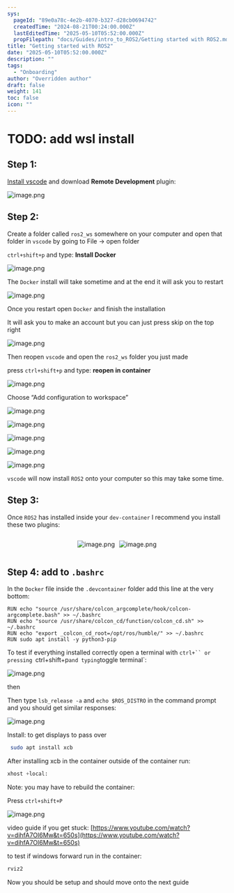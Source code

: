 ```yaml
---
sys:
  pageId: "89e0a78c-4e2b-4070-b327-d28cb0694742"
  createdTime: "2024-08-21T00:24:00.000Z"
  lastEditedTime: "2025-05-10T05:52:00.000Z"
  propFilepath: "docs/Guides/intro_to_ROS2/Getting started with ROS2.md"
title: "Getting started with ROS2"
date: "2025-05-10T05:52:00.000Z"
description: ""
tags:
  - "Onboarding"
author: "Overridden author"
draft: false
weight: 141
toc: false
icon: ""
---
```


# TODO: add wsl install

## Step 1:

[Install vscode](https://code.visualstudio.com/download) and download **Remote Development** plugin:

![image.png](https://prod-files-secure.s3.us-west-2.amazonaws.com/d518164a-d88e-44d1-a4ee-3adb3bd8bce0/efb52993-1881-4a40-b95e-6f020334f022/image.png?X-Amz-Algorithm=AWS4-HMAC-SHA256&X-Amz-Content-Sha256=UNSIGNED-PAYLOAD&X-Amz-Credential=ASIAZI2LB4665FFIDVLF%2F20250608%2Fus-west-2%2Fs3%2Faws4_request&X-Amz-Date=20250608T131820Z&X-Amz-Expires=3600&X-Amz-Security-Token=IQoJb3JpZ2luX2VjELL%2F%2F%2F%2F%2F%2F%2F%2F%2F%2FwEaCXVzLXdlc3QtMiJGMEQCID4CK4IFoNc2HqzoSJiYPtVMVOXiogOY8lpIbR5c%2FHzUAiBVjYK4t0vi8MZQDQxAaWCIMYH50Si%2BjsYF7UQX97K1eCqIBAiL%2F%2F%2F%2F%2F%2F%2F%2F%2F%2F8BEAAaDDYzNzQyMzE4MzgwNSIMGST3zKzE18VSlW4VKtwDYX9rG04k5OLWIzD9ibPCUM9foDtwzqPu6dXYMx79afFppwhmSvjoVLdBzpehNwQdKAh8bYSv49k6n9hxUm6%2BN8viCNH0PYLYQLpsrms0iMnHsBHK3ExlEhctvKumwvtX7%2BjqL77Yk2DDDgMLF3JSFjrohPV2pZ6qYQF0R%2FrtE9p1CL2T8vlTS6hOFTrAgk6j35Y6wAj9HHm7BegANF2u2TiiNfdC4b60ytgUUiq%2B9rGnOVU%2BOYuq7OItDWxTfDhmBJsUPi9nFcb4xUc0cVCAjtSiwU5UqbLzyaBWU3TNhiq5Sor61e7F3%2FEo529mAQt%2BNu%2BQqfUUPdW3CauxPuAjtdK5uXqZqV7wirI5bz5mqWhInxCpkhXLWcWUh3jbhiNZEHAioanPPmXdGmWFFL8m5SDsROxgAxoiLpXNMJSyE6vCCgl3S39F1xGLOnWRb52AtT9hD6KUfHEd2qT%2B4YngZtTrUnvzGjaXJf4LZz0RF0PnPyff10sBEG4G7FLAyu02L%2BJUQfIyOjFoSvGDaeQ9d6RrHA0IHlY72GZUnCXrg4xpSdtjmXbn5tPPkTUOaO39wIwAMVv%2BcRuexlAD%2FQpuLQG7pyIZWI8%2BbVCCkmcr%2BgNV9ot%2FiS3zosDNYSgw8b%2BVwgY6pgHLNh5d1YOorSsOWj2%2BIhBZAvj85lsH5amM6wxQu%2BVBo4NYo7jK746Y%2BxNahq7ZzcvYEYjBBdzaKk%2Bqy70hIcs%2FBRY20cWa8zAfwlv%2Bh%2BzSEnuH3MR%2BxoVz9JjHLQnJB%2F2DxaYsXBePVKs67NXhnbm9nt2XsrNNnIVS5nQl7M7KigNVFLnNuRbh49mcClQ9XZusewGu8ClcOtKK3g1dlWGcDfAlLLc4&X-Amz-Signature=6d2051985b246aeab30b369cca3a3edd5b17fc2349b9a60c9398bc8f43aa2e46&X-Amz-SignedHeaders=host&x-id=GetObject)

## Step 2:

Create a folder called `ros2_ws` somewhere on your computer and open that folder in `vscode` by going to File → open folder 

`ctrl+shift+p` and type: **Install Docker**

![image.png](https://prod-files-secure.s3.us-west-2.amazonaws.com/d518164a-d88e-44d1-a4ee-3adb3bd8bce0/2269dc0e-1cd5-47ff-bceb-c04ad9b2eab0/image.png?X-Amz-Algorithm=AWS4-HMAC-SHA256&X-Amz-Content-Sha256=UNSIGNED-PAYLOAD&X-Amz-Credential=ASIAZI2LB4665FFIDVLF%2F20250608%2Fus-west-2%2Fs3%2Faws4_request&X-Amz-Date=20250608T131820Z&X-Amz-Expires=3600&X-Amz-Security-Token=IQoJb3JpZ2luX2VjELL%2F%2F%2F%2F%2F%2F%2F%2F%2F%2FwEaCXVzLXdlc3QtMiJGMEQCID4CK4IFoNc2HqzoSJiYPtVMVOXiogOY8lpIbR5c%2FHzUAiBVjYK4t0vi8MZQDQxAaWCIMYH50Si%2BjsYF7UQX97K1eCqIBAiL%2F%2F%2F%2F%2F%2F%2F%2F%2F%2F8BEAAaDDYzNzQyMzE4MzgwNSIMGST3zKzE18VSlW4VKtwDYX9rG04k5OLWIzD9ibPCUM9foDtwzqPu6dXYMx79afFppwhmSvjoVLdBzpehNwQdKAh8bYSv49k6n9hxUm6%2BN8viCNH0PYLYQLpsrms0iMnHsBHK3ExlEhctvKumwvtX7%2BjqL77Yk2DDDgMLF3JSFjrohPV2pZ6qYQF0R%2FrtE9p1CL2T8vlTS6hOFTrAgk6j35Y6wAj9HHm7BegANF2u2TiiNfdC4b60ytgUUiq%2B9rGnOVU%2BOYuq7OItDWxTfDhmBJsUPi9nFcb4xUc0cVCAjtSiwU5UqbLzyaBWU3TNhiq5Sor61e7F3%2FEo529mAQt%2BNu%2BQqfUUPdW3CauxPuAjtdK5uXqZqV7wirI5bz5mqWhInxCpkhXLWcWUh3jbhiNZEHAioanPPmXdGmWFFL8m5SDsROxgAxoiLpXNMJSyE6vCCgl3S39F1xGLOnWRb52AtT9hD6KUfHEd2qT%2B4YngZtTrUnvzGjaXJf4LZz0RF0PnPyff10sBEG4G7FLAyu02L%2BJUQfIyOjFoSvGDaeQ9d6RrHA0IHlY72GZUnCXrg4xpSdtjmXbn5tPPkTUOaO39wIwAMVv%2BcRuexlAD%2FQpuLQG7pyIZWI8%2BbVCCkmcr%2BgNV9ot%2FiS3zosDNYSgw8b%2BVwgY6pgHLNh5d1YOorSsOWj2%2BIhBZAvj85lsH5amM6wxQu%2BVBo4NYo7jK746Y%2BxNahq7ZzcvYEYjBBdzaKk%2Bqy70hIcs%2FBRY20cWa8zAfwlv%2Bh%2BzSEnuH3MR%2BxoVz9JjHLQnJB%2F2DxaYsXBePVKs67NXhnbm9nt2XsrNNnIVS5nQl7M7KigNVFLnNuRbh49mcClQ9XZusewGu8ClcOtKK3g1dlWGcDfAlLLc4&X-Amz-Signature=d9c2447cbf53b996b85455b03ceb6ee90659b1d8fa57b63e02f18d161f73c4bd&X-Amz-SignedHeaders=host&x-id=GetObject)

The `Docker` install will take sometime and at the end it will ask you to restart

![image.png](https://prod-files-secure.s3.us-west-2.amazonaws.com/d518164a-d88e-44d1-a4ee-3adb3bd8bce0/ed233f78-be33-4b1f-b89c-9c346c0e961e/image.png?X-Amz-Algorithm=AWS4-HMAC-SHA256&X-Amz-Content-Sha256=UNSIGNED-PAYLOAD&X-Amz-Credential=ASIAZI2LB4665FFIDVLF%2F20250608%2Fus-west-2%2Fs3%2Faws4_request&X-Amz-Date=20250608T131820Z&X-Amz-Expires=3600&X-Amz-Security-Token=IQoJb3JpZ2luX2VjELL%2F%2F%2F%2F%2F%2F%2F%2F%2F%2FwEaCXVzLXdlc3QtMiJGMEQCID4CK4IFoNc2HqzoSJiYPtVMVOXiogOY8lpIbR5c%2FHzUAiBVjYK4t0vi8MZQDQxAaWCIMYH50Si%2BjsYF7UQX97K1eCqIBAiL%2F%2F%2F%2F%2F%2F%2F%2F%2F%2F8BEAAaDDYzNzQyMzE4MzgwNSIMGST3zKzE18VSlW4VKtwDYX9rG04k5OLWIzD9ibPCUM9foDtwzqPu6dXYMx79afFppwhmSvjoVLdBzpehNwQdKAh8bYSv49k6n9hxUm6%2BN8viCNH0PYLYQLpsrms0iMnHsBHK3ExlEhctvKumwvtX7%2BjqL77Yk2DDDgMLF3JSFjrohPV2pZ6qYQF0R%2FrtE9p1CL2T8vlTS6hOFTrAgk6j35Y6wAj9HHm7BegANF2u2TiiNfdC4b60ytgUUiq%2B9rGnOVU%2BOYuq7OItDWxTfDhmBJsUPi9nFcb4xUc0cVCAjtSiwU5UqbLzyaBWU3TNhiq5Sor61e7F3%2FEo529mAQt%2BNu%2BQqfUUPdW3CauxPuAjtdK5uXqZqV7wirI5bz5mqWhInxCpkhXLWcWUh3jbhiNZEHAioanPPmXdGmWFFL8m5SDsROxgAxoiLpXNMJSyE6vCCgl3S39F1xGLOnWRb52AtT9hD6KUfHEd2qT%2B4YngZtTrUnvzGjaXJf4LZz0RF0PnPyff10sBEG4G7FLAyu02L%2BJUQfIyOjFoSvGDaeQ9d6RrHA0IHlY72GZUnCXrg4xpSdtjmXbn5tPPkTUOaO39wIwAMVv%2BcRuexlAD%2FQpuLQG7pyIZWI8%2BbVCCkmcr%2BgNV9ot%2FiS3zosDNYSgw8b%2BVwgY6pgHLNh5d1YOorSsOWj2%2BIhBZAvj85lsH5amM6wxQu%2BVBo4NYo7jK746Y%2BxNahq7ZzcvYEYjBBdzaKk%2Bqy70hIcs%2FBRY20cWa8zAfwlv%2Bh%2BzSEnuH3MR%2BxoVz9JjHLQnJB%2F2DxaYsXBePVKs67NXhnbm9nt2XsrNNnIVS5nQl7M7KigNVFLnNuRbh49mcClQ9XZusewGu8ClcOtKK3g1dlWGcDfAlLLc4&X-Amz-Signature=f2b660fe3e5eb17124ebb8cfd8b8add107b7d58e476deb26f0790999fb9b7e9f&X-Amz-SignedHeaders=host&x-id=GetObject)

Once you restart open `Docker` and finish the installation

It will ask you to make an account but you can just press skip on the top right

![image.png](https://prod-files-secure.s3.us-west-2.amazonaws.com/d518164a-d88e-44d1-a4ee-3adb3bd8bce0/21010ad9-1659-4fd9-9f59-9932a09b2a3d/image.png?X-Amz-Algorithm=AWS4-HMAC-SHA256&X-Amz-Content-Sha256=UNSIGNED-PAYLOAD&X-Amz-Credential=ASIAZI2LB4665FFIDVLF%2F20250608%2Fus-west-2%2Fs3%2Faws4_request&X-Amz-Date=20250608T131820Z&X-Amz-Expires=3600&X-Amz-Security-Token=IQoJb3JpZ2luX2VjELL%2F%2F%2F%2F%2F%2F%2F%2F%2F%2FwEaCXVzLXdlc3QtMiJGMEQCID4CK4IFoNc2HqzoSJiYPtVMVOXiogOY8lpIbR5c%2FHzUAiBVjYK4t0vi8MZQDQxAaWCIMYH50Si%2BjsYF7UQX97K1eCqIBAiL%2F%2F%2F%2F%2F%2F%2F%2F%2F%2F8BEAAaDDYzNzQyMzE4MzgwNSIMGST3zKzE18VSlW4VKtwDYX9rG04k5OLWIzD9ibPCUM9foDtwzqPu6dXYMx79afFppwhmSvjoVLdBzpehNwQdKAh8bYSv49k6n9hxUm6%2BN8viCNH0PYLYQLpsrms0iMnHsBHK3ExlEhctvKumwvtX7%2BjqL77Yk2DDDgMLF3JSFjrohPV2pZ6qYQF0R%2FrtE9p1CL2T8vlTS6hOFTrAgk6j35Y6wAj9HHm7BegANF2u2TiiNfdC4b60ytgUUiq%2B9rGnOVU%2BOYuq7OItDWxTfDhmBJsUPi9nFcb4xUc0cVCAjtSiwU5UqbLzyaBWU3TNhiq5Sor61e7F3%2FEo529mAQt%2BNu%2BQqfUUPdW3CauxPuAjtdK5uXqZqV7wirI5bz5mqWhInxCpkhXLWcWUh3jbhiNZEHAioanPPmXdGmWFFL8m5SDsROxgAxoiLpXNMJSyE6vCCgl3S39F1xGLOnWRb52AtT9hD6KUfHEd2qT%2B4YngZtTrUnvzGjaXJf4LZz0RF0PnPyff10sBEG4G7FLAyu02L%2BJUQfIyOjFoSvGDaeQ9d6RrHA0IHlY72GZUnCXrg4xpSdtjmXbn5tPPkTUOaO39wIwAMVv%2BcRuexlAD%2FQpuLQG7pyIZWI8%2BbVCCkmcr%2BgNV9ot%2FiS3zosDNYSgw8b%2BVwgY6pgHLNh5d1YOorSsOWj2%2BIhBZAvj85lsH5amM6wxQu%2BVBo4NYo7jK746Y%2BxNahq7ZzcvYEYjBBdzaKk%2Bqy70hIcs%2FBRY20cWa8zAfwlv%2Bh%2BzSEnuH3MR%2BxoVz9JjHLQnJB%2F2DxaYsXBePVKs67NXhnbm9nt2XsrNNnIVS5nQl7M7KigNVFLnNuRbh49mcClQ9XZusewGu8ClcOtKK3g1dlWGcDfAlLLc4&X-Amz-Signature=2669e02a3384b35bcec05f46e88e54e8a32ed578719f08a180266643524adce1&X-Amz-SignedHeaders=host&x-id=GetObject)

Then reopen `vscode` and open the `ros2_ws` folder you just made

press `ctrl+shift+p` and type: **reopen in container**

![image.png](https://prod-files-secure.s3.us-west-2.amazonaws.com/d518164a-d88e-44d1-a4ee-3adb3bd8bce0/4e93b8c2-41ad-488c-8095-c74205196118/image.png?X-Amz-Algorithm=AWS4-HMAC-SHA256&X-Amz-Content-Sha256=UNSIGNED-PAYLOAD&X-Amz-Credential=ASIAZI2LB4665FFIDVLF%2F20250608%2Fus-west-2%2Fs3%2Faws4_request&X-Amz-Date=20250608T131820Z&X-Amz-Expires=3600&X-Amz-Security-Token=IQoJb3JpZ2luX2VjELL%2F%2F%2F%2F%2F%2F%2F%2F%2F%2FwEaCXVzLXdlc3QtMiJGMEQCID4CK4IFoNc2HqzoSJiYPtVMVOXiogOY8lpIbR5c%2FHzUAiBVjYK4t0vi8MZQDQxAaWCIMYH50Si%2BjsYF7UQX97K1eCqIBAiL%2F%2F%2F%2F%2F%2F%2F%2F%2F%2F8BEAAaDDYzNzQyMzE4MzgwNSIMGST3zKzE18VSlW4VKtwDYX9rG04k5OLWIzD9ibPCUM9foDtwzqPu6dXYMx79afFppwhmSvjoVLdBzpehNwQdKAh8bYSv49k6n9hxUm6%2BN8viCNH0PYLYQLpsrms0iMnHsBHK3ExlEhctvKumwvtX7%2BjqL77Yk2DDDgMLF3JSFjrohPV2pZ6qYQF0R%2FrtE9p1CL2T8vlTS6hOFTrAgk6j35Y6wAj9HHm7BegANF2u2TiiNfdC4b60ytgUUiq%2B9rGnOVU%2BOYuq7OItDWxTfDhmBJsUPi9nFcb4xUc0cVCAjtSiwU5UqbLzyaBWU3TNhiq5Sor61e7F3%2FEo529mAQt%2BNu%2BQqfUUPdW3CauxPuAjtdK5uXqZqV7wirI5bz5mqWhInxCpkhXLWcWUh3jbhiNZEHAioanPPmXdGmWFFL8m5SDsROxgAxoiLpXNMJSyE6vCCgl3S39F1xGLOnWRb52AtT9hD6KUfHEd2qT%2B4YngZtTrUnvzGjaXJf4LZz0RF0PnPyff10sBEG4G7FLAyu02L%2BJUQfIyOjFoSvGDaeQ9d6RrHA0IHlY72GZUnCXrg4xpSdtjmXbn5tPPkTUOaO39wIwAMVv%2BcRuexlAD%2FQpuLQG7pyIZWI8%2BbVCCkmcr%2BgNV9ot%2FiS3zosDNYSgw8b%2BVwgY6pgHLNh5d1YOorSsOWj2%2BIhBZAvj85lsH5amM6wxQu%2BVBo4NYo7jK746Y%2BxNahq7ZzcvYEYjBBdzaKk%2Bqy70hIcs%2FBRY20cWa8zAfwlv%2Bh%2BzSEnuH3MR%2BxoVz9JjHLQnJB%2F2DxaYsXBePVKs67NXhnbm9nt2XsrNNnIVS5nQl7M7KigNVFLnNuRbh49mcClQ9XZusewGu8ClcOtKK3g1dlWGcDfAlLLc4&X-Amz-Signature=e255e61afd2ad83451894a682774a3994db41ad04a2bb3a5904a39516ee27610&X-Amz-SignedHeaders=host&x-id=GetObject)

Choose “Add configuration to workspace”

![image.png](https://prod-files-secure.s3.us-west-2.amazonaws.com/d518164a-d88e-44d1-a4ee-3adb3bd8bce0/9560b282-5060-4989-ba37-97e7b2c22476/image.png?X-Amz-Algorithm=AWS4-HMAC-SHA256&X-Amz-Content-Sha256=UNSIGNED-PAYLOAD&X-Amz-Credential=ASIAZI2LB4665FFIDVLF%2F20250608%2Fus-west-2%2Fs3%2Faws4_request&X-Amz-Date=20250608T131820Z&X-Amz-Expires=3600&X-Amz-Security-Token=IQoJb3JpZ2luX2VjELL%2F%2F%2F%2F%2F%2F%2F%2F%2F%2FwEaCXVzLXdlc3QtMiJGMEQCID4CK4IFoNc2HqzoSJiYPtVMVOXiogOY8lpIbR5c%2FHzUAiBVjYK4t0vi8MZQDQxAaWCIMYH50Si%2BjsYF7UQX97K1eCqIBAiL%2F%2F%2F%2F%2F%2F%2F%2F%2F%2F8BEAAaDDYzNzQyMzE4MzgwNSIMGST3zKzE18VSlW4VKtwDYX9rG04k5OLWIzD9ibPCUM9foDtwzqPu6dXYMx79afFppwhmSvjoVLdBzpehNwQdKAh8bYSv49k6n9hxUm6%2BN8viCNH0PYLYQLpsrms0iMnHsBHK3ExlEhctvKumwvtX7%2BjqL77Yk2DDDgMLF3JSFjrohPV2pZ6qYQF0R%2FrtE9p1CL2T8vlTS6hOFTrAgk6j35Y6wAj9HHm7BegANF2u2TiiNfdC4b60ytgUUiq%2B9rGnOVU%2BOYuq7OItDWxTfDhmBJsUPi9nFcb4xUc0cVCAjtSiwU5UqbLzyaBWU3TNhiq5Sor61e7F3%2FEo529mAQt%2BNu%2BQqfUUPdW3CauxPuAjtdK5uXqZqV7wirI5bz5mqWhInxCpkhXLWcWUh3jbhiNZEHAioanPPmXdGmWFFL8m5SDsROxgAxoiLpXNMJSyE6vCCgl3S39F1xGLOnWRb52AtT9hD6KUfHEd2qT%2B4YngZtTrUnvzGjaXJf4LZz0RF0PnPyff10sBEG4G7FLAyu02L%2BJUQfIyOjFoSvGDaeQ9d6RrHA0IHlY72GZUnCXrg4xpSdtjmXbn5tPPkTUOaO39wIwAMVv%2BcRuexlAD%2FQpuLQG7pyIZWI8%2BbVCCkmcr%2BgNV9ot%2FiS3zosDNYSgw8b%2BVwgY6pgHLNh5d1YOorSsOWj2%2BIhBZAvj85lsH5amM6wxQu%2BVBo4NYo7jK746Y%2BxNahq7ZzcvYEYjBBdzaKk%2Bqy70hIcs%2FBRY20cWa8zAfwlv%2Bh%2BzSEnuH3MR%2BxoVz9JjHLQnJB%2F2DxaYsXBePVKs67NXhnbm9nt2XsrNNnIVS5nQl7M7KigNVFLnNuRbh49mcClQ9XZusewGu8ClcOtKK3g1dlWGcDfAlLLc4&X-Amz-Signature=262e8739d8dc712f2275c01d4aababa6662c6c28f927030e6650152baafcc1db&X-Amz-SignedHeaders=host&x-id=GetObject)

![image.png](https://prod-files-secure.s3.us-west-2.amazonaws.com/d518164a-d88e-44d1-a4ee-3adb3bd8bce0/2ee63f81-886b-48e8-a553-dc6e5eac99e4/image.png?X-Amz-Algorithm=AWS4-HMAC-SHA256&X-Amz-Content-Sha256=UNSIGNED-PAYLOAD&X-Amz-Credential=ASIAZI2LB4665FFIDVLF%2F20250608%2Fus-west-2%2Fs3%2Faws4_request&X-Amz-Date=20250608T131820Z&X-Amz-Expires=3600&X-Amz-Security-Token=IQoJb3JpZ2luX2VjELL%2F%2F%2F%2F%2F%2F%2F%2F%2F%2FwEaCXVzLXdlc3QtMiJGMEQCID4CK4IFoNc2HqzoSJiYPtVMVOXiogOY8lpIbR5c%2FHzUAiBVjYK4t0vi8MZQDQxAaWCIMYH50Si%2BjsYF7UQX97K1eCqIBAiL%2F%2F%2F%2F%2F%2F%2F%2F%2F%2F8BEAAaDDYzNzQyMzE4MzgwNSIMGST3zKzE18VSlW4VKtwDYX9rG04k5OLWIzD9ibPCUM9foDtwzqPu6dXYMx79afFppwhmSvjoVLdBzpehNwQdKAh8bYSv49k6n9hxUm6%2BN8viCNH0PYLYQLpsrms0iMnHsBHK3ExlEhctvKumwvtX7%2BjqL77Yk2DDDgMLF3JSFjrohPV2pZ6qYQF0R%2FrtE9p1CL2T8vlTS6hOFTrAgk6j35Y6wAj9HHm7BegANF2u2TiiNfdC4b60ytgUUiq%2B9rGnOVU%2BOYuq7OItDWxTfDhmBJsUPi9nFcb4xUc0cVCAjtSiwU5UqbLzyaBWU3TNhiq5Sor61e7F3%2FEo529mAQt%2BNu%2BQqfUUPdW3CauxPuAjtdK5uXqZqV7wirI5bz5mqWhInxCpkhXLWcWUh3jbhiNZEHAioanPPmXdGmWFFL8m5SDsROxgAxoiLpXNMJSyE6vCCgl3S39F1xGLOnWRb52AtT9hD6KUfHEd2qT%2B4YngZtTrUnvzGjaXJf4LZz0RF0PnPyff10sBEG4G7FLAyu02L%2BJUQfIyOjFoSvGDaeQ9d6RrHA0IHlY72GZUnCXrg4xpSdtjmXbn5tPPkTUOaO39wIwAMVv%2BcRuexlAD%2FQpuLQG7pyIZWI8%2BbVCCkmcr%2BgNV9ot%2FiS3zosDNYSgw8b%2BVwgY6pgHLNh5d1YOorSsOWj2%2BIhBZAvj85lsH5amM6wxQu%2BVBo4NYo7jK746Y%2BxNahq7ZzcvYEYjBBdzaKk%2Bqy70hIcs%2FBRY20cWa8zAfwlv%2Bh%2BzSEnuH3MR%2BxoVz9JjHLQnJB%2F2DxaYsXBePVKs67NXhnbm9nt2XsrNNnIVS5nQl7M7KigNVFLnNuRbh49mcClQ9XZusewGu8ClcOtKK3g1dlWGcDfAlLLc4&X-Amz-Signature=3778320a9dba39e624d96419506bf064382e5df86fffcb0e7095f34702663450&X-Amz-SignedHeaders=host&x-id=GetObject)

![image.png](https://prod-files-secure.s3.us-west-2.amazonaws.com/d518164a-d88e-44d1-a4ee-3adb3bd8bce0/ae1580b2-b048-407e-aed9-b584224a7a04/image.png?X-Amz-Algorithm=AWS4-HMAC-SHA256&X-Amz-Content-Sha256=UNSIGNED-PAYLOAD&X-Amz-Credential=ASIAZI2LB4665FFIDVLF%2F20250608%2Fus-west-2%2Fs3%2Faws4_request&X-Amz-Date=20250608T131820Z&X-Amz-Expires=3600&X-Amz-Security-Token=IQoJb3JpZ2luX2VjELL%2F%2F%2F%2F%2F%2F%2F%2F%2F%2FwEaCXVzLXdlc3QtMiJGMEQCID4CK4IFoNc2HqzoSJiYPtVMVOXiogOY8lpIbR5c%2FHzUAiBVjYK4t0vi8MZQDQxAaWCIMYH50Si%2BjsYF7UQX97K1eCqIBAiL%2F%2F%2F%2F%2F%2F%2F%2F%2F%2F8BEAAaDDYzNzQyMzE4MzgwNSIMGST3zKzE18VSlW4VKtwDYX9rG04k5OLWIzD9ibPCUM9foDtwzqPu6dXYMx79afFppwhmSvjoVLdBzpehNwQdKAh8bYSv49k6n9hxUm6%2BN8viCNH0PYLYQLpsrms0iMnHsBHK3ExlEhctvKumwvtX7%2BjqL77Yk2DDDgMLF3JSFjrohPV2pZ6qYQF0R%2FrtE9p1CL2T8vlTS6hOFTrAgk6j35Y6wAj9HHm7BegANF2u2TiiNfdC4b60ytgUUiq%2B9rGnOVU%2BOYuq7OItDWxTfDhmBJsUPi9nFcb4xUc0cVCAjtSiwU5UqbLzyaBWU3TNhiq5Sor61e7F3%2FEo529mAQt%2BNu%2BQqfUUPdW3CauxPuAjtdK5uXqZqV7wirI5bz5mqWhInxCpkhXLWcWUh3jbhiNZEHAioanPPmXdGmWFFL8m5SDsROxgAxoiLpXNMJSyE6vCCgl3S39F1xGLOnWRb52AtT9hD6KUfHEd2qT%2B4YngZtTrUnvzGjaXJf4LZz0RF0PnPyff10sBEG4G7FLAyu02L%2BJUQfIyOjFoSvGDaeQ9d6RrHA0IHlY72GZUnCXrg4xpSdtjmXbn5tPPkTUOaO39wIwAMVv%2BcRuexlAD%2FQpuLQG7pyIZWI8%2BbVCCkmcr%2BgNV9ot%2FiS3zosDNYSgw8b%2BVwgY6pgHLNh5d1YOorSsOWj2%2BIhBZAvj85lsH5amM6wxQu%2BVBo4NYo7jK746Y%2BxNahq7ZzcvYEYjBBdzaKk%2Bqy70hIcs%2FBRY20cWa8zAfwlv%2Bh%2BzSEnuH3MR%2BxoVz9JjHLQnJB%2F2DxaYsXBePVKs67NXhnbm9nt2XsrNNnIVS5nQl7M7KigNVFLnNuRbh49mcClQ9XZusewGu8ClcOtKK3g1dlWGcDfAlLLc4&X-Amz-Signature=032f3383b37b33455206d1f7ace28fdc947164954fc9e76811d02d42000658c2&X-Amz-SignedHeaders=host&x-id=GetObject)

![image.png](https://prod-files-secure.s3.us-west-2.amazonaws.com/d518164a-d88e-44d1-a4ee-3adb3bd8bce0/53255b28-f75e-430f-b9e3-c0ac8577e42b/image.png?X-Amz-Algorithm=AWS4-HMAC-SHA256&X-Amz-Content-Sha256=UNSIGNED-PAYLOAD&X-Amz-Credential=ASIAZI2LB4665FFIDVLF%2F20250608%2Fus-west-2%2Fs3%2Faws4_request&X-Amz-Date=20250608T131820Z&X-Amz-Expires=3600&X-Amz-Security-Token=IQoJb3JpZ2luX2VjELL%2F%2F%2F%2F%2F%2F%2F%2F%2F%2FwEaCXVzLXdlc3QtMiJGMEQCID4CK4IFoNc2HqzoSJiYPtVMVOXiogOY8lpIbR5c%2FHzUAiBVjYK4t0vi8MZQDQxAaWCIMYH50Si%2BjsYF7UQX97K1eCqIBAiL%2F%2F%2F%2F%2F%2F%2F%2F%2F%2F8BEAAaDDYzNzQyMzE4MzgwNSIMGST3zKzE18VSlW4VKtwDYX9rG04k5OLWIzD9ibPCUM9foDtwzqPu6dXYMx79afFppwhmSvjoVLdBzpehNwQdKAh8bYSv49k6n9hxUm6%2BN8viCNH0PYLYQLpsrms0iMnHsBHK3ExlEhctvKumwvtX7%2BjqL77Yk2DDDgMLF3JSFjrohPV2pZ6qYQF0R%2FrtE9p1CL2T8vlTS6hOFTrAgk6j35Y6wAj9HHm7BegANF2u2TiiNfdC4b60ytgUUiq%2B9rGnOVU%2BOYuq7OItDWxTfDhmBJsUPi9nFcb4xUc0cVCAjtSiwU5UqbLzyaBWU3TNhiq5Sor61e7F3%2FEo529mAQt%2BNu%2BQqfUUPdW3CauxPuAjtdK5uXqZqV7wirI5bz5mqWhInxCpkhXLWcWUh3jbhiNZEHAioanPPmXdGmWFFL8m5SDsROxgAxoiLpXNMJSyE6vCCgl3S39F1xGLOnWRb52AtT9hD6KUfHEd2qT%2B4YngZtTrUnvzGjaXJf4LZz0RF0PnPyff10sBEG4G7FLAyu02L%2BJUQfIyOjFoSvGDaeQ9d6RrHA0IHlY72GZUnCXrg4xpSdtjmXbn5tPPkTUOaO39wIwAMVv%2BcRuexlAD%2FQpuLQG7pyIZWI8%2BbVCCkmcr%2BgNV9ot%2FiS3zosDNYSgw8b%2BVwgY6pgHLNh5d1YOorSsOWj2%2BIhBZAvj85lsH5amM6wxQu%2BVBo4NYo7jK746Y%2BxNahq7ZzcvYEYjBBdzaKk%2Bqy70hIcs%2FBRY20cWa8zAfwlv%2Bh%2BzSEnuH3MR%2BxoVz9JjHLQnJB%2F2DxaYsXBePVKs67NXhnbm9nt2XsrNNnIVS5nQl7M7KigNVFLnNuRbh49mcClQ9XZusewGu8ClcOtKK3g1dlWGcDfAlLLc4&X-Amz-Signature=984cee2e96cc0f33541dd12075b93d5dbd9e2707d0c48f77d8e8045ae14aa7b9&X-Amz-SignedHeaders=host&x-id=GetObject)

![image.png](https://prod-files-secure.s3.us-west-2.amazonaws.com/d518164a-d88e-44d1-a4ee-3adb3bd8bce0/7c562767-5af9-4ffb-97d1-327bcdf4ee00/image.png?X-Amz-Algorithm=AWS4-HMAC-SHA256&X-Amz-Content-Sha256=UNSIGNED-PAYLOAD&X-Amz-Credential=ASIAZI2LB4665FFIDVLF%2F20250608%2Fus-west-2%2Fs3%2Faws4_request&X-Amz-Date=20250608T131820Z&X-Amz-Expires=3600&X-Amz-Security-Token=IQoJb3JpZ2luX2VjELL%2F%2F%2F%2F%2F%2F%2F%2F%2F%2FwEaCXVzLXdlc3QtMiJGMEQCID4CK4IFoNc2HqzoSJiYPtVMVOXiogOY8lpIbR5c%2FHzUAiBVjYK4t0vi8MZQDQxAaWCIMYH50Si%2BjsYF7UQX97K1eCqIBAiL%2F%2F%2F%2F%2F%2F%2F%2F%2F%2F8BEAAaDDYzNzQyMzE4MzgwNSIMGST3zKzE18VSlW4VKtwDYX9rG04k5OLWIzD9ibPCUM9foDtwzqPu6dXYMx79afFppwhmSvjoVLdBzpehNwQdKAh8bYSv49k6n9hxUm6%2BN8viCNH0PYLYQLpsrms0iMnHsBHK3ExlEhctvKumwvtX7%2BjqL77Yk2DDDgMLF3JSFjrohPV2pZ6qYQF0R%2FrtE9p1CL2T8vlTS6hOFTrAgk6j35Y6wAj9HHm7BegANF2u2TiiNfdC4b60ytgUUiq%2B9rGnOVU%2BOYuq7OItDWxTfDhmBJsUPi9nFcb4xUc0cVCAjtSiwU5UqbLzyaBWU3TNhiq5Sor61e7F3%2FEo529mAQt%2BNu%2BQqfUUPdW3CauxPuAjtdK5uXqZqV7wirI5bz5mqWhInxCpkhXLWcWUh3jbhiNZEHAioanPPmXdGmWFFL8m5SDsROxgAxoiLpXNMJSyE6vCCgl3S39F1xGLOnWRb52AtT9hD6KUfHEd2qT%2B4YngZtTrUnvzGjaXJf4LZz0RF0PnPyff10sBEG4G7FLAyu02L%2BJUQfIyOjFoSvGDaeQ9d6RrHA0IHlY72GZUnCXrg4xpSdtjmXbn5tPPkTUOaO39wIwAMVv%2BcRuexlAD%2FQpuLQG7pyIZWI8%2BbVCCkmcr%2BgNV9ot%2FiS3zosDNYSgw8b%2BVwgY6pgHLNh5d1YOorSsOWj2%2BIhBZAvj85lsH5amM6wxQu%2BVBo4NYo7jK746Y%2BxNahq7ZzcvYEYjBBdzaKk%2Bqy70hIcs%2FBRY20cWa8zAfwlv%2Bh%2BzSEnuH3MR%2BxoVz9JjHLQnJB%2F2DxaYsXBePVKs67NXhnbm9nt2XsrNNnIVS5nQl7M7KigNVFLnNuRbh49mcClQ9XZusewGu8ClcOtKK3g1dlWGcDfAlLLc4&X-Amz-Signature=12cca264c9a9407125d544eb4a85bbcf5e0da2bad62855b54b132c1940980ae8&X-Amz-SignedHeaders=host&x-id=GetObject)

`vscode` will now install `ROS2` onto your computer so this may take some time.

## Step 3:

Once `ROS2` has installed inside your `dev-container` I recommend you install these two plugins:

<div style="display: flex;flex-direction: row; column-gap:10px; max-width: 630px;justify-content: center;">
<div>

![image.png](https://prod-files-secure.s3.us-west-2.amazonaws.com/d518164a-d88e-44d1-a4ee-3adb3bd8bce0/3fc3d550-5a54-4ba1-ba6b-faa01cdb7369/image.png?X-Amz-Algorithm=AWS4-HMAC-SHA256&X-Amz-Content-Sha256=UNSIGNED-PAYLOAD&X-Amz-Credential=ASIAZI2LB4664IO3K2RO%2F20250608%2Fus-west-2%2Fs3%2Faws4_request&X-Amz-Date=20250608T131822Z&X-Amz-Expires=3600&X-Amz-Security-Token=IQoJb3JpZ2luX2VjELL%2F%2F%2F%2F%2F%2F%2F%2F%2F%2FwEaCXVzLXdlc3QtMiJHMEUCIQCvud0wBZeCkkVT6VvCQqRZMKDVVlkPQveqH5x80bTYjAIgJh38fKbNY%2BG41Iw%2Be6khYuj4CZJYckq4N3y9zuRqCbYqiAQIi%2F%2F%2F%2F%2F%2F%2F%2F%2F%2F%2FARAAGgw2Mzc0MjMxODM4MDUiDPbG4ZxajMysDiCs9SrcA2fwSq0nie8fviTK5MB44fq2FVEmCZ9d5keOLFzyuAjYBTWhnTPAsq6VN0m%2Fj4J3nnEdyh3p9zefjTH3grOADlgFO46ySIUBOaRSApXhfNpqo2re1CosybVslT0q0rB0H4HukpYYjJZ3syGMYXB7ASp%2BWQo7AjHRM%2FpdfY6lHfjd7DfSdaDjqQ0KonYD%2BLNyRM54185p94vnaW6Wk5PIOan8vpF%2B1qf2vnJJinud%2Bu54EG%2Bsg7en%2B0voRNYok7qHhu3CVztZm%2B34DOoyHed50xa5DCrNvqU2QNAcP2ttTXYHZsEGnC4eOvaslabT7lwuuvep45J2OoP6%2FadiIzQjNnuDeP1wA%2BqSa0rrIxxNvFX9BFlTwNxIxEC3agaarrd5bRjMto%2FlAfyi6IZI7hsCdFzgV1DxnfT9xUsQ2lQpw06nKwjxwwuds0DxcQEZMUaoFCQt6gFqTjVQ2TIIcGCA48D7fPQfEIWZdybna4WS38IYRdJXOx8KuQCmHRGe0TNa5oPfZwcnbTxvwLAAnu29Qrpi%2FUJwBQGeiTB3ksc7tn%2Bymm4o7Ma28UKJ4gSA1bWkM435iimQelN7xpJK5lIReSTcW9DWJSEdN08MKUpGJ8p%2BvfyJZl9j1jqeq9nJMOTBlcIGOqUBEvfhPnaaXz35js0JJ75tFiV8IN%2FuXEpYFJfG5uQVjR7g59JjIoVUzCzYbdd6NntwvJwxhg3lAclqinurtqEDBHzfrboY1CYTsYDGmk1kajpemF9kUObJ%2FG%2F%2BNpfJwZoT9Frfzg4KcjcXnw18ZeAfG6K2P8u50ZZNXwGQfWfbQe1oi9NgOP2OnLVZqzSIsQ3caD8VqQKSNiOf%2FK67FeP8NT%2FDZ5iF&X-Amz-Signature=3139cd35448f5f1e5c24d4e5daacc60be371998b4319d0d6b3fe7d08f48fb83e&X-Amz-SignedHeaders=host&x-id=GetObject)

</div>
<div>

![image.png](https://prod-files-secure.s3.us-west-2.amazonaws.com/d518164a-d88e-44d1-a4ee-3adb3bd8bce0/d994cc66-13c2-4093-a5a3-f84cf4601a82/image.png?X-Amz-Algorithm=AWS4-HMAC-SHA256&X-Amz-Content-Sha256=UNSIGNED-PAYLOAD&X-Amz-Credential=ASIAZI2LB4662FFQNLS5%2F20250608%2Fus-west-2%2Fs3%2Faws4_request&X-Amz-Date=20250608T131822Z&X-Amz-Expires=3600&X-Amz-Security-Token=IQoJb3JpZ2luX2VjELH%2F%2F%2F%2F%2F%2F%2F%2F%2F%2FwEaCXVzLXdlc3QtMiJHMEUCIDpTFa3Mem9K8HjmI6%2Bdwl1sh3TkHAGuEMiATKroWO5UAiEAkhhIjODhOuJSk8GxlhAJoK%2BAx%2BLMqvs4TFP3XeqIbs0qiAQIiv%2F%2F%2F%2F%2F%2F%2F%2F%2F%2FARAAGgw2Mzc0MjMxODM4MDUiDIddP1tFXCe0CkhaNircA%2BcnwEdT5Rur1zj57coccWH5LlLykSvj4BmHhHhZp3R%2B6S%2BLBJEJo%2BB5TLO%2B0GM4HmAfbVsuglLtQf4xUp1iFQyloWQlwXh5bIcXqo6DO7QE0Y4%2B2cMyk2c%2FaB2Ku6phyMuIX%2F2dNGll4NCfSAG1JPwuAl9AAhVnzoErjL3RcqW1LJHElh4iIw%2BLlXCak3s%2BOTTIE7E9SSoZiy8kHLUkTaJWMfL%2BfjS6xdQGuxRbPTMUDS19u9Cusvs0oe5omqB88bt41Mp6FPct4thXMa2D6KZYRakwNkwXk%2B7KIaz51er7WVHnczU5oL3VKSr7S%2FkXvHMFClZooQWemama0cKYhq8xNxytypmu9bayfC07yHgY%2FWbLGbkV35f0oHPtJdhrrsYukUJCpOSvRmu6Or3UlSbTzMF98Orl4JRHXw4zj2xjXc5uOkaqCncromSMr%2BuxOEZU306Hwvv8H4mJg%2BDr5qchdWTgIUmhUDGqP3TE%2F7QR3bgCPP8aEk3ONYzUJJUMitnms0C57woVbB8LY13Un%2Bp00iXKZ4UnaaJbTRty9f61J1OksBkN50AGTPbBYQ1xuEz7EE8srTIXxji6T58POx7iuTJ0NEf9Z1Hwj%2FQiBSoiTpAQUa76fpyrMrfGMLKmlcIGOqUBQgOxrPhGoPnOiGdGasrnHUw3g5nr%2B%2Bp7W7MFDHB%2Fvq4sWa6Xpf684ei6Jwx5%2BaINr2UqKI%2B%2FFPNnXtxQasX6ithwJH2GIofT%2FkW%2BCSvFjnesKGXJ6eit%2B7SMnMwo5ktQ7DfcLvWK0gBMpKTXnw0w1MraFJAAx8pdOyAhwB6HBrdQ%2F9X8aVfUEbo5pklxrgRhGB4ruiSzN52HW6AjOqcq%2BKFFwMNN&X-Amz-Signature=eb52e12a592b26030381b691b7ac782dca8b1cb1e642b8d19d558feaca0736a8&X-Amz-SignedHeaders=host&x-id=GetObject)

</div>
</div>

## Step 4: add to `.bashrc`

In the `Docker` file inside the `.devcontainer` folder add this line at the very bottom: 

```docker
RUN echo "source /usr/share/colcon_argcomplete/hook/colcon-argcomplete.bash" >> ~/.bashrc
RUN echo "source /usr/share/colcon_cd/function/colcon_cd.sh" >> ~/.bashrc
RUN echo "export _colcon_cd_root=/opt/ros/humble/" >> ~/.bashrc
RUN sudo apt install -y python3-pip 
```

To test if everything installed correctly open a terminal with `ctrl+`` or pressing `ctrl+shift+p` and typing `toggle terminal`:

![image.png](https://prod-files-secure.s3.us-west-2.amazonaws.com/d518164a-d88e-44d1-a4ee-3adb3bd8bce0/6a4943d8-b04e-4c02-9a58-775f3384d1a5/image.png?X-Amz-Algorithm=AWS4-HMAC-SHA256&X-Amz-Content-Sha256=UNSIGNED-PAYLOAD&X-Amz-Credential=ASIAZI2LB4665FFIDVLF%2F20250608%2Fus-west-2%2Fs3%2Faws4_request&X-Amz-Date=20250608T131820Z&X-Amz-Expires=3600&X-Amz-Security-Token=IQoJb3JpZ2luX2VjELL%2F%2F%2F%2F%2F%2F%2F%2F%2F%2FwEaCXVzLXdlc3QtMiJGMEQCID4CK4IFoNc2HqzoSJiYPtVMVOXiogOY8lpIbR5c%2FHzUAiBVjYK4t0vi8MZQDQxAaWCIMYH50Si%2BjsYF7UQX97K1eCqIBAiL%2F%2F%2F%2F%2F%2F%2F%2F%2F%2F8BEAAaDDYzNzQyMzE4MzgwNSIMGST3zKzE18VSlW4VKtwDYX9rG04k5OLWIzD9ibPCUM9foDtwzqPu6dXYMx79afFppwhmSvjoVLdBzpehNwQdKAh8bYSv49k6n9hxUm6%2BN8viCNH0PYLYQLpsrms0iMnHsBHK3ExlEhctvKumwvtX7%2BjqL77Yk2DDDgMLF3JSFjrohPV2pZ6qYQF0R%2FrtE9p1CL2T8vlTS6hOFTrAgk6j35Y6wAj9HHm7BegANF2u2TiiNfdC4b60ytgUUiq%2B9rGnOVU%2BOYuq7OItDWxTfDhmBJsUPi9nFcb4xUc0cVCAjtSiwU5UqbLzyaBWU3TNhiq5Sor61e7F3%2FEo529mAQt%2BNu%2BQqfUUPdW3CauxPuAjtdK5uXqZqV7wirI5bz5mqWhInxCpkhXLWcWUh3jbhiNZEHAioanPPmXdGmWFFL8m5SDsROxgAxoiLpXNMJSyE6vCCgl3S39F1xGLOnWRb52AtT9hD6KUfHEd2qT%2B4YngZtTrUnvzGjaXJf4LZz0RF0PnPyff10sBEG4G7FLAyu02L%2BJUQfIyOjFoSvGDaeQ9d6RrHA0IHlY72GZUnCXrg4xpSdtjmXbn5tPPkTUOaO39wIwAMVv%2BcRuexlAD%2FQpuLQG7pyIZWI8%2BbVCCkmcr%2BgNV9ot%2FiS3zosDNYSgw8b%2BVwgY6pgHLNh5d1YOorSsOWj2%2BIhBZAvj85lsH5amM6wxQu%2BVBo4NYo7jK746Y%2BxNahq7ZzcvYEYjBBdzaKk%2Bqy70hIcs%2FBRY20cWa8zAfwlv%2Bh%2BzSEnuH3MR%2BxoVz9JjHLQnJB%2F2DxaYsXBePVKs67NXhnbm9nt2XsrNNnIVS5nQl7M7KigNVFLnNuRbh49mcClQ9XZusewGu8ClcOtKK3g1dlWGcDfAlLLc4&X-Amz-Signature=816400ade9276d9c8fda282a60a30461fa621f5db7a61a33f776039162e3ac45&X-Amz-SignedHeaders=host&x-id=GetObject)

then 

Then type `lsb_release -a` and `echo $ROS_DISTRO` in the command prompt and you should get similar responses:

![image.png](https://prod-files-secure.s3.us-west-2.amazonaws.com/d518164a-d88e-44d1-a4ee-3adb3bd8bce0/3e635dec-a805-4e85-8b9e-d000e5b71a4e/image.png?X-Amz-Algorithm=AWS4-HMAC-SHA256&X-Amz-Content-Sha256=UNSIGNED-PAYLOAD&X-Amz-Credential=ASIAZI2LB4665FFIDVLF%2F20250608%2Fus-west-2%2Fs3%2Faws4_request&X-Amz-Date=20250608T131820Z&X-Amz-Expires=3600&X-Amz-Security-Token=IQoJb3JpZ2luX2VjELL%2F%2F%2F%2F%2F%2F%2F%2F%2F%2FwEaCXVzLXdlc3QtMiJGMEQCID4CK4IFoNc2HqzoSJiYPtVMVOXiogOY8lpIbR5c%2FHzUAiBVjYK4t0vi8MZQDQxAaWCIMYH50Si%2BjsYF7UQX97K1eCqIBAiL%2F%2F%2F%2F%2F%2F%2F%2F%2F%2F8BEAAaDDYzNzQyMzE4MzgwNSIMGST3zKzE18VSlW4VKtwDYX9rG04k5OLWIzD9ibPCUM9foDtwzqPu6dXYMx79afFppwhmSvjoVLdBzpehNwQdKAh8bYSv49k6n9hxUm6%2BN8viCNH0PYLYQLpsrms0iMnHsBHK3ExlEhctvKumwvtX7%2BjqL77Yk2DDDgMLF3JSFjrohPV2pZ6qYQF0R%2FrtE9p1CL2T8vlTS6hOFTrAgk6j35Y6wAj9HHm7BegANF2u2TiiNfdC4b60ytgUUiq%2B9rGnOVU%2BOYuq7OItDWxTfDhmBJsUPi9nFcb4xUc0cVCAjtSiwU5UqbLzyaBWU3TNhiq5Sor61e7F3%2FEo529mAQt%2BNu%2BQqfUUPdW3CauxPuAjtdK5uXqZqV7wirI5bz5mqWhInxCpkhXLWcWUh3jbhiNZEHAioanPPmXdGmWFFL8m5SDsROxgAxoiLpXNMJSyE6vCCgl3S39F1xGLOnWRb52AtT9hD6KUfHEd2qT%2B4YngZtTrUnvzGjaXJf4LZz0RF0PnPyff10sBEG4G7FLAyu02L%2BJUQfIyOjFoSvGDaeQ9d6RrHA0IHlY72GZUnCXrg4xpSdtjmXbn5tPPkTUOaO39wIwAMVv%2BcRuexlAD%2FQpuLQG7pyIZWI8%2BbVCCkmcr%2BgNV9ot%2FiS3zosDNYSgw8b%2BVwgY6pgHLNh5d1YOorSsOWj2%2BIhBZAvj85lsH5amM6wxQu%2BVBo4NYo7jK746Y%2BxNahq7ZzcvYEYjBBdzaKk%2Bqy70hIcs%2FBRY20cWa8zAfwlv%2Bh%2BzSEnuH3MR%2BxoVz9JjHLQnJB%2F2DxaYsXBePVKs67NXhnbm9nt2XsrNNnIVS5nQl7M7KigNVFLnNuRbh49mcClQ9XZusewGu8ClcOtKK3g1dlWGcDfAlLLc4&X-Amz-Signature=c21e4657ee9d3d8f0df6eec037db6195cc28c430ee8163f96d97570da09be9b3&X-Amz-SignedHeaders=host&x-id=GetObject)

Install:  to get displays to pass over

```bash
 sudo apt install xcb
```

After installing xcb in the container outside of the container run:

```python
xhost +local:
```

Note: you may have to rebuild the container:

Press `ctrl+shift+P`

![image.png](https://prod-files-secure.s3.us-west-2.amazonaws.com/d518164a-d88e-44d1-a4ee-3adb3bd8bce0/6c2be660-2618-4c38-9c26-53554f7a0b7b/image.png?X-Amz-Algorithm=AWS4-HMAC-SHA256&X-Amz-Content-Sha256=UNSIGNED-PAYLOAD&X-Amz-Credential=ASIAZI2LB4665FFIDVLF%2F20250608%2Fus-west-2%2Fs3%2Faws4_request&X-Amz-Date=20250608T131820Z&X-Amz-Expires=3600&X-Amz-Security-Token=IQoJb3JpZ2luX2VjELL%2F%2F%2F%2F%2F%2F%2F%2F%2F%2FwEaCXVzLXdlc3QtMiJGMEQCID4CK4IFoNc2HqzoSJiYPtVMVOXiogOY8lpIbR5c%2FHzUAiBVjYK4t0vi8MZQDQxAaWCIMYH50Si%2BjsYF7UQX97K1eCqIBAiL%2F%2F%2F%2F%2F%2F%2F%2F%2F%2F8BEAAaDDYzNzQyMzE4MzgwNSIMGST3zKzE18VSlW4VKtwDYX9rG04k5OLWIzD9ibPCUM9foDtwzqPu6dXYMx79afFppwhmSvjoVLdBzpehNwQdKAh8bYSv49k6n9hxUm6%2BN8viCNH0PYLYQLpsrms0iMnHsBHK3ExlEhctvKumwvtX7%2BjqL77Yk2DDDgMLF3JSFjrohPV2pZ6qYQF0R%2FrtE9p1CL2T8vlTS6hOFTrAgk6j35Y6wAj9HHm7BegANF2u2TiiNfdC4b60ytgUUiq%2B9rGnOVU%2BOYuq7OItDWxTfDhmBJsUPi9nFcb4xUc0cVCAjtSiwU5UqbLzyaBWU3TNhiq5Sor61e7F3%2FEo529mAQt%2BNu%2BQqfUUPdW3CauxPuAjtdK5uXqZqV7wirI5bz5mqWhInxCpkhXLWcWUh3jbhiNZEHAioanPPmXdGmWFFL8m5SDsROxgAxoiLpXNMJSyE6vCCgl3S39F1xGLOnWRb52AtT9hD6KUfHEd2qT%2B4YngZtTrUnvzGjaXJf4LZz0RF0PnPyff10sBEG4G7FLAyu02L%2BJUQfIyOjFoSvGDaeQ9d6RrHA0IHlY72GZUnCXrg4xpSdtjmXbn5tPPkTUOaO39wIwAMVv%2BcRuexlAD%2FQpuLQG7pyIZWI8%2BbVCCkmcr%2BgNV9ot%2FiS3zosDNYSgw8b%2BVwgY6pgHLNh5d1YOorSsOWj2%2BIhBZAvj85lsH5amM6wxQu%2BVBo4NYo7jK746Y%2BxNahq7ZzcvYEYjBBdzaKk%2Bqy70hIcs%2FBRY20cWa8zAfwlv%2Bh%2BzSEnuH3MR%2BxoVz9JjHLQnJB%2F2DxaYsXBePVKs67NXhnbm9nt2XsrNNnIVS5nQl7M7KigNVFLnNuRbh49mcClQ9XZusewGu8ClcOtKK3g1dlWGcDfAlLLc4&X-Amz-Signature=434f87ea38f47ab51b9a7116ae7bf9046696f0db71396d3d51539d91c14f662e&X-Amz-SignedHeaders=host&x-id=GetObject)

video guide if you get stuck: [https://www.youtube.com/watch?v=dihfA7Ol6Mw&t=650s](https://www.youtube.com/watch?v=dihfA7Ol6Mw&t=650s)

to test if windows forward run in the container:

```bash
rviz2
```

Now you should be setup and should move onto the next guide 
